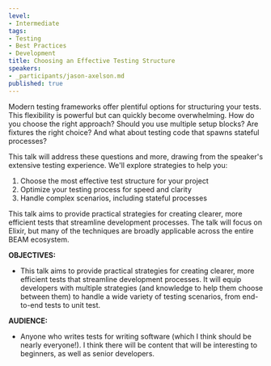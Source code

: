 ```yaml
---
level:
- Intermediate
tags:
- Testing
- Best Practices
- Development
title: Choosing an Effective Testing Structure
speakers:
- _participants/jason-axelson.md
published: true
---
```

Modern testing frameworks offer plentiful options for structuring your tests. This flexibility is powerful but can quickly become overwhelming. How do you choose the right approach? Should you use multiple setup blocks? Are fixtures the right choice? And what about testing code that spawns stateful processes?

This talk will address these questions and more, drawing from the speaker's extensive testing experience. We'll explore strategies to help you:

1. Choose the most effective test structure for your project
2. Optimize your testing process for speed and clarity
3. Handle complex scenarios, including stateful processes

This talk aims to provide practical strategies for creating clearer, more efficient tests that streamline development processes. The talk will focus on Elixir, but many of the techniques are broadly applicable across the entire BEAM ecosystem.

**OBJECTIVES:**
- This talk aims to provide practical strategies for creating clearer, more efficient tests that streamline development processes. It will equip developers with multiple strategies (and knowledge to help them choose between them) to handle a wide variety of testing scenarios, from end-to-end tests to unit test.

**AUDIENCE:**
- Anyone who writes tests for writing software (which I think should be nearly everyone!). I think there will be content that will be interesting to beginners, as well as senior developers.
